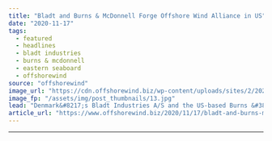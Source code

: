 ```yaml
---
title: "Bladt and Burns & McDonnell Forge Offshore Wind Alliance in US"
date: "2020-11-17"
tags: 
  - featured
  - headlines
  - bladt industries
  - burns & mcdonnell
  - eastern seaboard
  - offshorewind
source: "offshorewind"
image_url: "https://cdn.offshorewind.biz/wp-content/uploads/sites/2/2020/11/17152015/Bladt-and-Burns-McDonnell-Forge-Offshore-Wind-Alliance-in-US.jpg"
image_fp: "/assets/img/post_thumbnails/13.jpg"
lead: "Denmark&#8217;s Bladt Industries A/S and the US-based Burns &#38; McDonnell have formed a strategic"
article_url: "https://www.offshorewind.biz/2020/11/17/bladt-and-burns-mcdonnell-forge-offshore-wind-alliance-in-us/"
---
```


---
